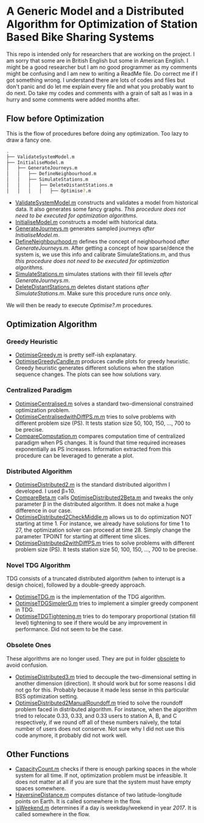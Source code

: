 # A Generic Model and a Distributed Algorithm for Optimization of Station Based Bike Sharing Systems
This repo is intended only for researchers that are working on the project. I am sorry that some are in British English but some in American English.
I might be a good researcher but I am no good programmer as my comments might be confusing and I am new to writing a ReadMe file. Do correct me if I got something wrong. I understand there are lots of codes and files but don't panic and do let me explain every file and what you probably want to do next. Do take my codes and comments with a grain of salt as I was in a hurry and some comments were added months after.

## Flow before Optimization
This is the flow of procedures before doing any optimization. Too lazy to draw a fancy one.
```bash
.
├── ValidateSystemModel.m
├── InitialiseModel.m
│   ├── GenerateJourneys.m
│   │   ├── DefineNeighbourhood.m
│   │   ├── SimulateStations.m
│   │   │   ├── DeleteDistantStations.m  
│   │   │   │   ├── Optimise?.m
```
* [ValidateSystemModel.m](./ValidateSystemModel.m) constructs and validates a model from historical data. It also generates some fancy graphs. *This procedure does not need to be executed for optimization algorithms.*
* [InitialiseModel.m](./InitialiseModel.m) constructs a model with historical data.
* [GenerateJourneys.m](./GenerateJourneys.m) generates sampled journeys *after InitialiseModel.m*.
* [DefineNeighbourhood.m](./DefineNeighbourhood.m) defines the concept of neighbourhood *after GenerateJourneys.m*. After getting a concept of how sparse/dence the system is, we use this info and calibrate SimulateStations.m, and thus *this procedure does not need to be executed for optimization algorithms.*
* [SimulateStations.m](./SimulateStations.m) simulates stations with their fill levels *after GenerateJourneys.m*.
* [DeleteDistantStations.m](./DeleteDistantStations.m) deletes distant stations *after SimulateStations.m*. Make sure this procedure runs *once* only.

We will then be ready to execute *Optimise?.m* procedures.

## Optimization Algorithm
### Greedy Heuristic
* [OptimiseGreedy.m](./OptimiseGreedy.m) is pretty self-ish explanatary.
* [OptimiseGreedyCandle.m](./OptimiseGreedyCandle.m) produces candle plots for greedy heuristic. Greedy heuristic generates different solutions when the station sequence changes. The plots can see how solutions vary.

### Centralized Paradigm
* [OptimiseCentralised.m](./OptimiseCentralised.m) solves a standard two-dimensional constrained optimization problem.
* [OptimiseCentralisedwithDiffPS.m.m](./OptimiseCentralisedwithDiffPS.m) tries to solve problems with different problem size (PS). It tests station size 50, 100, 150, ..., 700 to be precise.
* [CompareComputation.m](./CompareComputation.m) compares computation time of centralized paradigm when PS changes. It is found that time required increases exponentially as PS increases. Information extracted from this procedure can be leveraged to generate a plot.

### Distributed Algorithm
* [OptimiseDistributed2.m](./OptimiseDistributed2.m) is the standard distributed algorithm I developed. I used β=10.
* [CompareBeta.m](./CompareBeta.m) calls [OptimiseDistributed2Beta.m](./OptimiseDistributed2Beta.m) and tweaks the only parameter β in the distributed algorithm. It does not make a huge difference in our case.
* [OptimiseDistributed2CheckMiddle.m](./OptimiseDistributed2CheckMiddle.m) allows us to do optimization NOT starting at time 1. For instance, we already have solutions for time 1 to 27, the optimization solver can proceed at time 28. Simply change the parameter TPOINT for starting at different time slices.
* [OptimiseDistributed2withDiffPS.m](./OptimiseDistributed2withDiffPS.m) tries to solve problems with different problem size (PS). It tests station size 50, 100, 150, ..., 700 to be precise.

### Novel TDG Algorithm
TDG consists of a truncated distributed algorithm (when to interupt is a design choice), followed by a double-greedy approach.
* [OptimiseTDG.m](./OptimiseTDG.m) is the implementation of the TDG algorithm.
* [OptimiseTDGSimplerG.m](./OptimiseTDGSimplerG.m) tries to implement a simpler greedy component in TDG.
* [OptimiseTDGTightening.m](./OptimiseTDGTightening.m) tries to do temporary proportional (station fill level) tightening to see if there would be any improvement in performance. Did not seem to be the case.

### Obsolete Ones
These algorithms are no longer used. They are put in folder [obsolete](./obsolete/) to avoid confusion.
* [OptimiseDistributed3.m](./obsolete/OptimiseDistributed3.m) tried to decouple the two-dimensional setting in another dimension (direction). It should work but for some reasons I did not go for this. Probably because it made less sense in this particular BSS optimization setting.
* [OptimiseDistributed2ManualRoundoff.m](./obsolete/OptimiseDistributed2ManualRoundoff.m) tried to solve the roundoff problem faced in distributed algorithm. For instance, when the algorithm tried to relocate 0.33, 0.33, and 0.33 users to station A, B, and C respectively, if we round off all of these numbers naïvely, the total number of users does not conserve. Not sure why I did not use this code anymore, it probably did not work well.

## Other Functions
* [CapacityCount.m](./CapacityCount.m) checks if there is enough parking spaces in the whole system for all time. If not, optimization problem must be infeasible. It does not matter at all if you are sure that the system must have empty spaces somewhere.
* [HaversineDistance.m](./HaversineDistance.m) computes distance of two latitude-longitude points on Earth. It is called somewhere in the flow.
* [IsWeekend.m](./IsWeekend.m) determines if a day is weekday/weekend in year *2017*. It is called somewhere in the flow.
